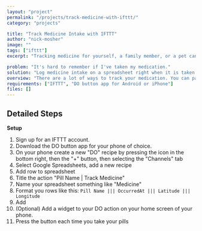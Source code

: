 ```yaml
---
layout: "project"
permalink: "/projects/track-medicine-with-ifttt/"
category: "projects"

title: "Track Medicine Intake with IFTTT"
author: "nick-mosher"
image: ""
tags: ["ifttt"]
excerpt: "Tracking medicine for yourself, a family member, or a pet can be a tedious process. But it doesn't have to be."

problem: "It's hard to remember if I've taken my medication."
solution: "Log medicine intake on a spreadsheet right when it is taken."
overview: "There are a lot of ways to track your medication. You can pay for a digital tracker. You can mark your calendar. You can even just look at your pill container for the day to make sure you took them. None of these solutions are free, easy, long term, or as cool as this solution. Using a Google Spreadsheet and DO by IFTTT on your phone you can quick track each pill and have a history for analysis later!"
requirements: ["IFTTT", "DO button app for Android or iPhone"]
files: []
---
```


Detailed Steps
--------------

**Setup**

 1. Sign up for an IFTTT account.
 1. Download the DO button app for your phone of choice.
 1. On your phone create a new "DO" recipe by pressing the icon in the bottom right, then the "+" button, then selecting the "Channels" tab
 1. Select Google Spreadsheets, add a new recipe
 1. Add row to spreadsheet
 1. Title the action "Pill Name | Track Medicine"
 1. Name your spreadsheet something like "Medicine"
 1. Format you rows like this: `Pill Name ||| OccurredAt ||| Latitude ||| Longitude`
 1. Add
 1. (Optional) Add a widget to your DO action on your home screen of your phone.
 1. Press the button each time you take your pills
